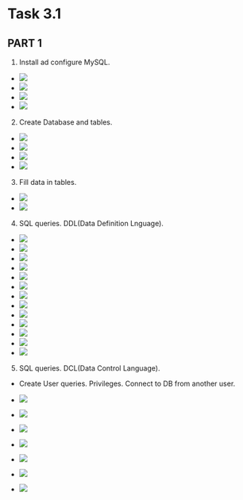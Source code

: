 # Task 3.1

## PART 1

1. Install ad configure MySQL.

* ![](img/db1.png)
* ![](img/db2.png)
* ![](img/db3.png)
* ![](img/db4.png)

2. Create Database and tables.

* ![](img/db5.png)
* ![](img/db6.png)
* ![](img/db7.png)
* ![](img/db8.png)

3. Fill data in tables.

* ![](img/db9.png)
* ![](img/db10.png)

4. SQL queries. DDL(Data Definition Lnguage).

* ![](img/db11.png)
* ![](img/db12.png)
* ![](img/db13.png)
* ![](img/db14.png)
* ![](img/db15.png)
* ![](img/db16.png)
* ![](img/db17.png)
* ![](img/db18.png)
* ![](img/db19.png)
* ![](img/db20.png)
* ![](img/db21.png)
* ![](img/db22.png)
* ![](img/db23.png)

5. SQL queries. DCL(Data Control Language). 
* Create User queries. Privileges. Connect to DB from another user.

* ![](img/db24.png)
* ![](img/db25.png)
* ![](img/db26.png)
* ![](img/db27.png)
* ![](img/db28.png)
* ![](img/db29.png)
* ![](img/db30.png)



